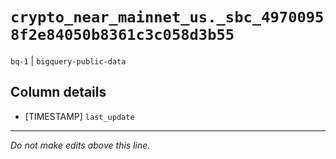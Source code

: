 # `crypto_near_mainnet_us._sbc_49700958f2e84050b8361c3c058d3b55`
`bq-1` | `bigquery-public-data`

## Column details
* [TIMESTAMP] `last_update`

-------------------------------------------------------------------------------
*Do not make edits above this line.*
